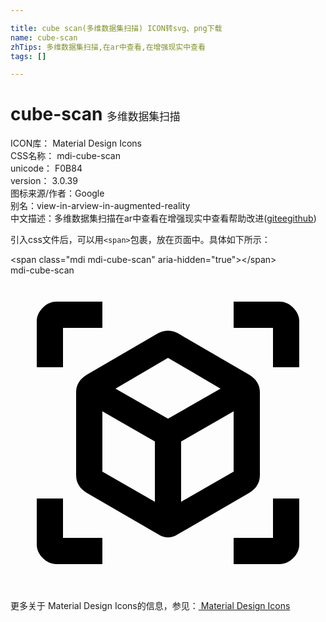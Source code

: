 ```yaml
---

title: cube scan(多维数据集扫描) ICON转svg、png下载
name: cube-scan
zhTips: 多维数据集扫描,在ar中查看,在增强现实中查看
tags: []

---
```


# cube-scan  <small style="font-size: 60%;font-weight: 100">多维数据集扫描</small>


<div class="detail-page">
<p>
<span>
ICON库：
<span class="badge-secondary badge">Material Design Icons</span> 
</span>
<br/>
<span>
CSS名称：
<span class="badge-secondary badge">mdi-cube-scan</span> 
</span>
<br/>
<span>
unicode：
<span class="badge-secondary badge">F0B84</span> 
<copy-btn content='F0B84' btn-title=""></copy-btn>
<copy-btn :content='String.fromCodePoint(parseInt("F0B84", 16))' btn-title="复制U"></copy-btn>
</span>
<br/>
<span>
version：
<span class="badge-secondary badge">3.0.39</span> 
</span>
<br/>
<span>图标来源/作者：<span class="badge-light badge">Google</span></span> 
<br/>
<span>别名：<span class="badge-light badge">view-in-ar</span><span class="badge-light badge">view-in-augmented-reality</span></span><br/><span class="zh-detail">中文描述：<span class="badge-primary badge">多维数据集扫描</span><span class="badge-primary badge">在ar中查看</span><span class="badge-primary badge">在增强现实中查看</span><span class="help-link"><span>帮助改进</span>(<a href="https://gitee.com/liuwave/icon-helper/edit/master/json/material/cube-scan.json" target="_blank" rel="noopener noreferrer">gitee</a><a href="https://github.com/liuwave/icon-helper/edit/master/json/material/cube-scan.json" target="_blank" rel="noopener noreferrer">github</a></span>)</span><br/>
</p>
</div>
<div class="alert alert-dark">
  <i class="mdi mdi-cube-scan mdi-48px"></i>
  <i class="mdi mdi-cube-scan mdi-36px"></i>
  <i class="mdi mdi-cube-scan mdi-24px"></i>
  <i class="mdi mdi-cube-scan mdi-18px"></i>
</div>
<div>
  <p>引入css文件后，可以用<code>&lt;span&gt;</code>包裹，放在页面中。具体如下所示：    
  </p>
  <div class="alert alert-primary" style="font-size: 14px">
    &lt;span class="mdi mdi-cube-scan" aria-hidden="true"&gt;&lt;/span&gt;
    <copy-btn content='<span class="mdi mdi-cube-scan" aria-hidden="true"></span>'></copy-btn>
  </div>
  <div class="alert alert-secondary">
    <i class="mdi mdi-cube-scan"
    style="font-size: 24px"
    aria-hidden="true"></i> mdi-cube-scan
    <copy-btn content="mdi-cube-scan" btn-title="复制图标名称"></copy-btn>
  </div>
</div>
<div id="svg" class="svg-wrap">
<svg xmlns="http://www.w3.org/2000/svg" viewBox="0 0 24 24"><path d="M17,22V20H20V17H22V20.5C22,20.89 21.84,21.24 21.54,21.54C21.24,21.84 20.89,22 20.5,22H17M7,22H3.5C3.11,22 2.76,21.84 2.46,21.54C2.16,21.24 2,20.89 2,20.5V17H4V20H7V22M17,2H20.5C20.89,2 21.24,2.16 21.54,2.46C21.84,2.76 22,3.11 22,3.5V7H20V4H17V2M7,2V4H4V7H2V3.5C2,3.11 2.16,2.76 2.46,2.46C2.76,2.16 3.11,2 3.5,2H7M13,17.25L17,14.95V10.36L13,12.66V17.25M12,10.92L16,8.63L12,6.28L8,8.63L12,10.92M7,14.95L11,17.25V12.66L7,10.36V14.95M18.23,7.59C18.73,7.91 19,8.34 19,8.91V15.23C19,15.8 18.73,16.23 18.23,16.55L12.75,19.73C12.25,20.05 11.75,20.05 11.25,19.73L5.77,16.55C5.27,16.23 5,15.8 5,15.23V8.91C5,8.34 5.27,7.91 5.77,7.59L11.25,4.41C11.5,4.28 11.75,4.22 12,4.22C12.25,4.22 12.5,4.28 12.75,4.41L18.23,7.59Z" /></svg>
</div>
<detail full-name='mdi-cube-scan'></detail>
    
<div><p>更多关于 Material Design Icons的信息，参见：<a target="_blank" href="https://iconhelper.cn/material.html"> Material Design Icons</a>
</p></div>
